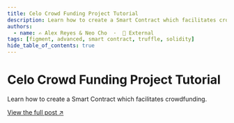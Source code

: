 ```yaml
---
title: Celo Crowd Funding Project Tutorial
description: Learn how to create a Smart Contract which facilitates crowdfunding.
authors:
  - name: ✍️ Alex Reyes & Neo Cho  ·  🔗 External
tags: [figment, advanced, smart contract, truffle, solidity]
hide_table_of_contents: true
---
```


# Celo Crowd Funding Project Tutorial

Learn how to create a Smart Contract which facilitates crowdfunding.

[View the full post ↗️](https://learn.figment.io/tutorials/celo-crowd-funding-project)

<!--truncate-->
